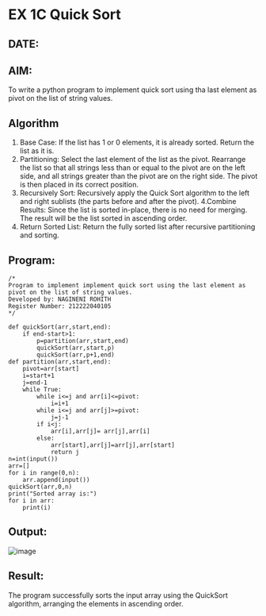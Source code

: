 # EX 1C Quick Sort
## DATE:
## AIM:
To write a python program to implement quick sort using tha last element as pivot on the list of string values.

## Algorithm
1. Base Case: If the list has 1 or 0 elements, it is already sorted. Return the list as it is.
2. Partitioning: Select the last element of the list as the pivot.
                 Rearrange the list so that all strings less than or equal to the pivot are on the left side, and all strings greater than the pivot are on the 
                 right side. The pivot is then placed in its correct position.
3. Recursively Sort: Recursively apply the Quick Sort algorithm to the left and right sublists (the parts before and after the pivot).
4.Combine Results: Since the list is sorted in-place, there is no need for merging. The result will be the list sorted in ascending order.
5. Return Sorted List: Return the fully sorted list after recursive partitioning and sorting.
## Program:
```
/*
Program to implement implement quick sort using the last element as pivot on the list of string values.
Developed by: NAGINENI ROHITH
Register Number: 212222040105
*/
```
```
def quickSort(arr,start,end):
    if end-start>1:
        p=partition(arr,start,end)
        quickSort(arr,start,p)
        quickSort(arr,p+1,end)
def partition(arr,start,end):
    pivot=arr[start]
    i=start+1
    j=end-1
    while True:
        while i<=j and arr[i]<=pivot:
            i=i+1
        while i<=j and arr[j]>=pivot:
            j=j-1
        if i<j:
            arr[i],arr[j]= arr[j],arr[i]
        else:
            arr[start],arr[j]=arr[j],arr[start]
            return j
n=int(input())
arr=[]
for i in range(0,n):
    arr.append(input())
quickSort(arr,0,n)
print("Sorted array is:")
for i in arr:
    print(i)
```
## Output:
![image](https://github.com/user-attachments/assets/48d6c9e2-34b6-45c6-a4d1-61df4fc86fa4)

## Result:
The program successfully sorts the input array using the QuickSort algorithm, arranging the elements in ascending order.
